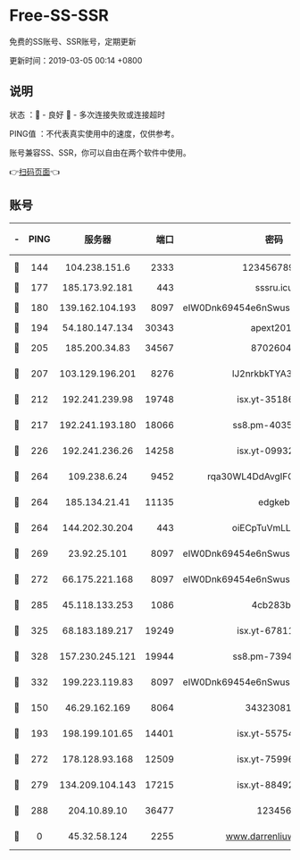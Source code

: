 # Free-SS-SSR

免费的SS账号、SSR账号，定期更新

更新时间：2019-03-05 00:14 +0800

## 说明

状态     ：🙂 - 良好 🙁 - 多次连接失败或连接超时

PING值   ：不代表真实使用中的速度，仅供参考。

账号兼容SS、SSR，你可以自由在两个软件中使用。

👉[扫码页面](https://liesauer.github.io/free-ss-ssr.github.io/)👈

## 账号

|-|PING|服务器|端口|密码|加密方式|区域|
|:----:|:----:|:-----:|-----:|:----:|:----:|:----:|
|🙂|144|104.238.151.6|2333|12345678900|aes-256-cfb|JP|
|🙂|177|185.173.92.181|443|sssru.icu|rc4-md5|RU|
|🙂|180|139.162.104.193|8097|eIW0Dnk69454e6nSwuspv9DmS201tQ0D|aes-256-cfb|JP|
|🙂|194|54.180.147.134|30343|apext2019|chacha20|KR|
|🙂|205|185.200.34.83|34567|87026045|aes-256-cfb|US|
|🙂|207|103.129.196.201|8276|lJ2nrkbkTYA30wv0|aes-256-cfb|US|
|🙂|212|192.241.239.98|19748|isx.yt-35186982|aes-256-cfb|US|
|🙂|217|192.241.193.180|18066|ss8.pm-40352381|aes-256-cfb|US|
|🙂|226|192.241.236.26|14258|isx.yt-09932989|aes-256-cfb|US|
|🙂|264|109.238.6.24|9452|rqa30WL4DdAvgIFG6Fs3znzTa|aes-256-cfb|FR|
|🙂|264|185.134.21.41|11135|edgkeb|aes-256-cfb|GB|
|🙂|264|144.202.30.204|443|oiECpTuVmLLxk4Ts|aes-256-cfb|US|
|🙂|269|23.92.25.101|8097|eIW0Dnk69454e6nSwuspv9DmS201tQ0D|aes-256-cfb|US|
|🙂|272|66.175.221.168|8097|eIW0Dnk69454e6nSwuspv9DmS201tQ0D|aes-256-cfb|US|
|🙂|285|45.118.133.253|1086|4cb283b8|aes-256-cfb|SG|
|🙂|325|68.183.189.217|19249|isx.yt-67811831|aes-256-cfb|SG|
|🙂|328|157.230.245.121|19944|ss8.pm-73943906|aes-256-cfb|SG|
|🙂|332|199.223.119.83|8097|eIW0Dnk69454e6nSwuspv9DmS201tQ0D|aes-256-cfb|US|
|🙂|150|46.29.162.169|8064|3432308177|aes-256-cfb|RU|
|🙂|193|198.199.101.65|14401|isx.yt-55754807|aes-256-cfb|US|
|🙂|272|178.128.93.168|12509|isx.yt-75996010|aes-256-cfb|SG|
|🙂|279|134.209.104.143|17215|isx.yt-88492022|aes-256-cfb|SG|
|🙂|288|204.10.89.10|36477|123456|aes-256-cfb|US|
|🙁|0|45.32.58.124|2255|www.darrenliuwei.com|aes-256-cfb|JP|
